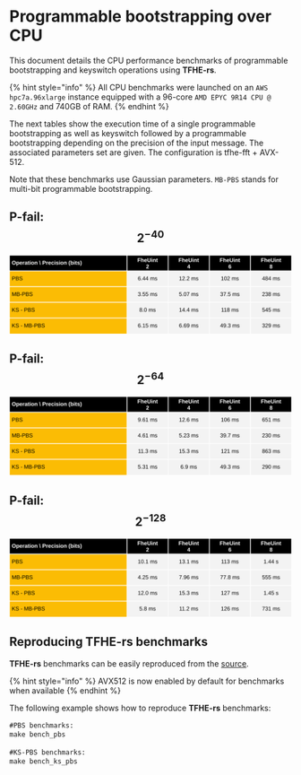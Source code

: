 # Programmable bootstrapping over CPU

This document details the CPU performance benchmarks of programmable bootstrapping and keyswitch operations using **TFHE-rs**.

{% hint style="info" %}
All CPU benchmarks were launched on an `AWS hpc7a.96xlarge` instance equipped with a 96-core `AMD EPYC 9R14 CPU @ 2.60GHz` and 740GB of RAM.
{% endhint %}

The next tables show the execution time of a single programmable bootstrapping as well as keyswitch followed by a programmable bootstrapping depending on the precision of the input message. The associated parameters set are given. The configuration is tfhe-fft + AVX-512.

Note that these benchmarks use Gaussian parameters. `MB-PBS` stands for multi-bit programmable bootstrapping. 


## P-fail: $$2^{-40}$$

![](../../../.gitbook/assets/cpu-pbs-benchmark-tuniform-2m40.svg)

## P-fail: $$2^{-64}$$

![](../../../.gitbook/assets/cpu-pbs-benchmark-tuniform-2m64.svg)

## P-fail: $$2^{-128}$$

![](../../../.gitbook/assets/cpu-pbs-benchmark-tuniform-2m128.svg)

## Reproducing TFHE-rs benchmarks

**TFHE-rs** benchmarks can be easily reproduced from the [source](https://github.com/zama-ai/tfhe-rs).

{% hint style="info" %}
AVX512 is now enabled by default for benchmarks when available
{% endhint %}

The following example shows how to reproduce **TFHE-rs** benchmarks:

```shell
#PBS benchmarks:
make bench_pbs

#KS-PBS benchmarks:
make bench_ks_pbs
```
